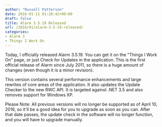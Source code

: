 ```yaml
---
author: "Russell Patterson"
date: 2016-01-11 01:28:42+00:00
draft: false
title: Alarm 3.5.19 Released
url: /2016/01/alarm-3-5-19-released/
categories:
- Alarm 3
- Things I Work On
---
```


Today, I officially released Alarm 3.5.19. You can get it on the "Things I Work On" page, or just Check for Updates in the application. This is the first official release of Alarm since July 2011, so there is a huge amount of changes (even though it is a minor revision).

This version contains several performance enhancements and large rewrites of core areas of the application. It also updates the Update Checker to the new RWC API. It is targeted against .NET 3.5 and also removes support for Windows XP.

Please Note: All previous versions will no longer be supported as of April 10, 2016, so it'll be a good idea for you to upgrade as soon as you can. After that date passes, the update check in the software will no longer function, and you will have to upgrade manually.
